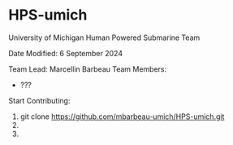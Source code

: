 # HPS-umich
University of Michigan Human Powered Submarine Team 

Date Modified: 6 September 2024

Team Lead: Marcellin Barbeau
Team Members:
 - ???

Start Contributing:
1. git clone https://github.com/mbarbeau-umich/HPS-umich.git
2. 
3.


